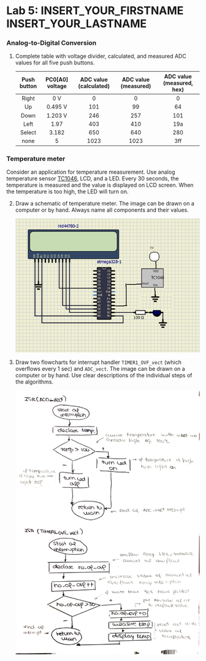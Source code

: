 # Lab 5: INSERT_YOUR_FIRSTNAME INSERT_YOUR_LASTNAME

### Analog-to-Digital Conversion

1. Complete table with voltage divider, calculated, and measured ADC values for all five push buttons.

   | **Push button** | **PC0[A0] voltage** | **ADC value (calculated)** | **ADC value (measured)** | **ADC value (measured, hex)** |
   | :-: | :-: | :-: | :-: | :-: |
   | Right  | 0&nbsp;V | 0   | 0 | 0 |
   | Up     | 0.495&nbsp;V | 101 | 99 | 64 |
   | Down   | 1.203&nbsp;V | 246 | 257 | 101 |
   | Left   | 1.97 | 403 | 410 | 19a |
   | Select | 3.182 | 650 | 640 | 280 |
   | none   | 5 | 1023 | 1023 | 3ff |

### Temperature meter

Consider an application for temperature measurement. Use analog temperature sensor [TC1046](http://ww1.microchip.com/downloads/en/DeviceDoc/21496C.pdf), LCD, and a LED. Every 30 seconds, the temperature is measured and the value is displayed on LCD screen. When the temperature is too high, the LED will turn on.

2. Draw a schematic of temperature meter. The image can be drawn on a computer or by hand. Always name all components and their values.

   ![your figure](https://github.com/IratiEcharri/digital-electronics-2/blob/main/Lab5-adc/Lab5.2%20HW.png)

3. Draw two flowcharts for interrupt handler `TIMER1_OVF_vect` (which overflows every 1&nbsp;sec) and `ADC_vect`. The image can be drawn on a computer or by hand. Use clear descriptions of the individual steps of the algorithms.

   ![your figure](https://github.com/IratiEcharri/digital-electronics-2/blob/main/Lab5-adc/Lab5HW.jpg)
